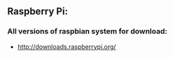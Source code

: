 ## Raspberry Pi:

### All versions of raspbian system for download:
* http://downloads.raspberrypi.org/
